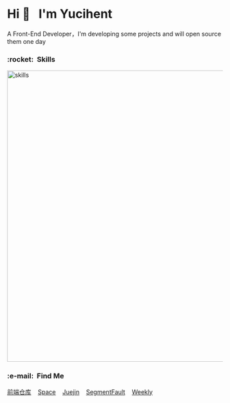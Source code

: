 <h1>Hi 👋 &nbsp;&nbsp;I'm Yucihent</h1>

<p>A Front-End Developer，I'm developing some projects and will open source them one day</p>

<h3>:rocket: &nbsp;Skills</h3>

<img src="https://skillicons.dev/icons?i=js,ts,react,vue,nodejs,vite,rollupjs,nuxtjs,nextjs,tauri,bash,tailwind&theme=light" alt="skills" width="680" />

<h3>:e-mail: &nbsp;Find Me</h3>

<p>
  <a href="https://raw.githubusercontent.com/hezizi/front-end-weekly/main/assets/gzh.jpg">前端仓库</a>&nbsp;&nbsp;&nbsp;
  <a href="https://yucihent.space/">Space</a>&nbsp;&nbsp;&nbsp;
  <a href="https://juejin.cn/user/395479915963752/posts">Juejin</a>&nbsp;&nbsp;&nbsp;
  <a href="https://segmentfault.com/u/hezizi">SegmentFault</a>&nbsp;&nbsp;&nbsp;
  <a href="https://mp.weixin.qq.com/mp/appmsgalbum?__biz=MzU5ODA0MTI1OQ==&action=getalbum&album_id=3069439733992505346&scene=173&from_msgid=2247484154&from_itemidx=1&count=3&nolastread=1#wechat_redirect">Weekly</a>
</p>
